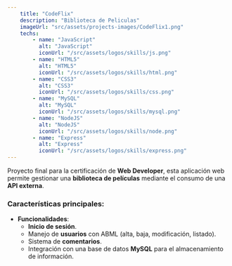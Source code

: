 ```yaml
---
    title: "CodeFlix"
    description: "Biblioteca de Peliculas"
    imageUrl: "src/assets/projects-images/CodeFlix1.png"
    techs:
        - name: "JavaScript"
          alt: "JavaScript"
          iconUrl: "/src/assets/logos/skills/js.png"
        - name: "HTML5"
          alt: "HTML5"
          iconUrl: "/src/assets/logos/skills/html.png"
        - name: "CSS3"
          alt: "CSS3"
          iconUrl: "/src/assets/logos/skills/css.png"
        - name: "MySQL"
          alt: "MySQL"
          iconUrl: "/src/assets/logos/skills/mysql.png"
        - name: "NodeJS"
          alt: "NodeJS"
          iconUrl: "/src/assets/logos/skills/node.png"
        - name: "Express"
          alt: "Express"
          iconUrl: "/src/assets/logos/skills/express.png"
---
```


Proyecto final para la certificación de **Web Developer**, esta aplicación web permite gestionar una **biblioteca de películas** mediante el consumo de una **API externa**.

### Características principales:
- **Funcionalidades**:
  - **Inicio de sesión**.
  - Manejo de **usuarios** con ABML (alta, baja, modificación, listado).
  - Sistema de **comentarios**.
  - Integración con una base de datos **MySQL** para el almacenamiento de información.


